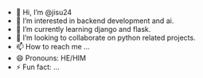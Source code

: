 - 👋 Hi, I’m @jisu24
- 👀 I’m interested in backend development and ai.
- 🌱 I’m currently learning django and flask.
- 💞️ I’m looking to collaborate on python related projects.
- 📫 How to reach me ...
- 😄 Pronouns: HE/HIM
- ⚡ Fun fact: ...

<!---
jisu24/jisu24 is a ✨ special ✨ repository because its `README.md` (this file) appears on your GitHub profile.
You can click the Preview link to take a look at your changes.
--->
